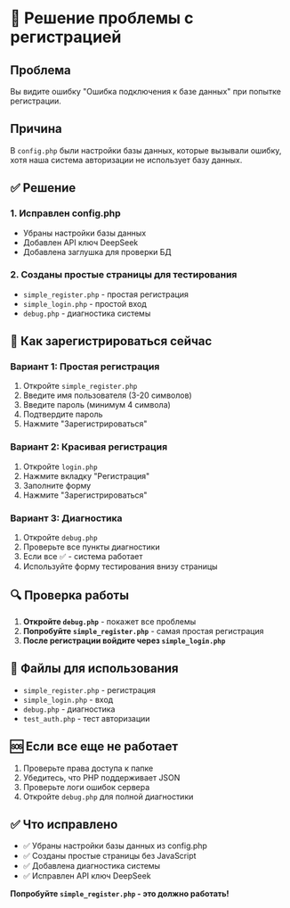# 🔧 Решение проблемы с регистрацией

## Проблема
Вы видите ошибку "Ошибка подключения к базе данных" при попытке регистрации.

## Причина
В `config.php` были настройки базы данных, которые вызывали ошибку, хотя наша система авторизации не использует базу данных.

## ✅ Решение

### 1. Исправлен config.php
- Убраны настройки базы данных
- Добавлен API ключ DeepSeek
- Добавлена заглушка для проверки БД

### 2. Созданы простые страницы для тестирования
- `simple_register.php` - простая регистрация
- `simple_login.php` - простой вход
- `debug.php` - диагностика системы

## 🚀 Как зарегистрироваться сейчас

### Вариант 1: Простая регистрация
1. Откройте `simple_register.php`
2. Введите имя пользователя (3-20 символов)
3. Введите пароль (минимум 4 символа)
4. Подтвердите пароль
5. Нажмите "Зарегистрироваться"

### Вариант 2: Красивая регистрация
1. Откройте `login.php`
2. Нажмите вкладку "Регистрация"
3. Заполните форму
4. Нажмите "Зарегистрироваться"

### Вариант 3: Диагностика
1. Откройте `debug.php`
2. Проверьте все пункты диагностики
3. Если все ✅ - система работает
4. Используйте форму тестирования внизу страницы

## 🔍 Проверка работы

1. **Откройте `debug.php`** - покажет все проблемы
2. **Попробуйте `simple_register.php`** - самая простая регистрация
3. **После регистрации войдите через `simple_login.php`**

## 📁 Файлы для использования

- `simple_register.php` - регистрация
- `simple_login.php` - вход
- `debug.php` - диагностика
- `test_auth.php` - тест авторизации

## 🆘 Если все еще не работает

1. Проверьте права доступа к папке
2. Убедитесь, что PHP поддерживает JSON
3. Проверьте логи ошибок сервера
4. Откройте `debug.php` для полной диагностики

## ✅ Что исправлено

- ✅ Убраны настройки базы данных из config.php
- ✅ Созданы простые страницы без JavaScript
- ✅ Добавлена диагностика системы
- ✅ Исправлен API ключ DeepSeek

**Попробуйте `simple_register.php` - это должно работать!**
